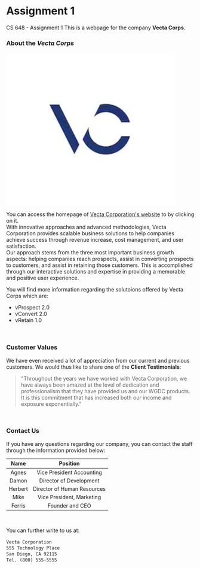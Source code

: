 # Assignment 1

CS 648 - Assignment 1
This is a webpage for the company **Vecta Corps**.

### About the _Vecta Corps_

![VC Logo](https://raw.githubusercontent.com/kevalvc/Assignment-1/master/VC-logo.png)

You can access the homepage of [Vecta Corporation's website](https://kevalvc.github.io/Assignment-1/) to  by clicking on it.  
With innovative approaches and advanced methodologies, Vecta Corporation provides scalable business solutions to help companies achieve success through revenue increase, cost management, and user satisfaction.   
Our approach stems from the three most important business growth aspects: helping companies reach prospects, assist in converting prospects to customers, and assist in retaining those customers. This is accomplished through our interactive solutions and expertise in providing a memorable and positive user experience.
 
You will find more information regarding the solutoions offered by Vecta Corps which are:
 * vProspect 2.0
 * vConvert 2.0
 * vRetain 1.0

<br>
 
 ### Customer Values

 We have even received a lot of appreciation from our current and previous customers. We would thus like to share one of the **Client Testimonials**:
 
 > "Throughout the years we have worked with Vecta Corporation, we have always been amazed at the level of dedication and professionalism that they have provided us and our WGDC products. It is this commitment that has increased both our income and exposure exponentially."

<br>

 ### Contact Us

If you have any questions regarding our company, you can contact the staff through the information provided below:

| Name | Position |
| :------: | :------: |
| Agnes | Vice President Accounting |
| Damon | Director of Development |
| Herbert | Director of Human Resources |
| Mike | Vice President, Marketing |
| Ferris | Founder and CEO |

<br>

You can further write to us at:  
```
Vecta Corporation
555 Technology Place
San Diego, CA 92115
Tel. (800) 555-5555
```